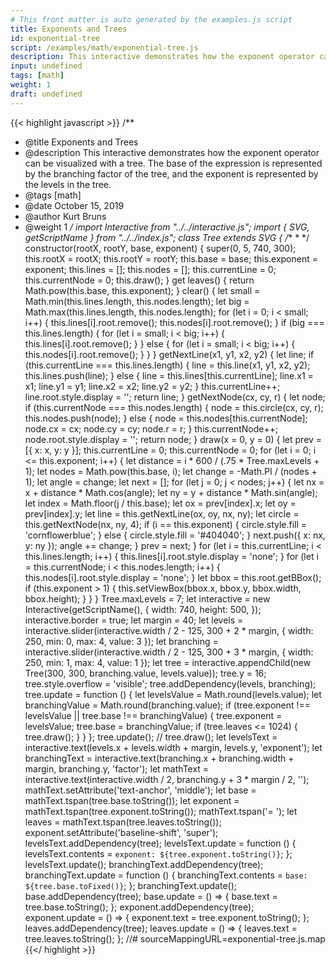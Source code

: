 ```yaml
---
# This front matter is auto generated by the examples.js script
title: Exponents and Trees
id: exponential-tree
script: /examples/math/exponential-tree.js
description: This interactive demonstrates how the exponent operator can be visualized with a tree. The base of the expression is represented by the branching factor of the tree, and the exponent is represented by the levels in the tree.
input: undefined
tags: [math]
weight: 1
draft: undefined
---
```


{{< highlight javascript >}}
/**
* @title Exponents and Trees
* @description This interactive demonstrates how the exponent operator can be visualized with a tree. The base of the expression is represented by the branching factor of the tree, and the exponent is represented by the levels in the tree.
* @tags [math]
* @date October 15, 2019
* @author Kurt Bruns
* @weight 1
*/
import Interactive from "../../interactive.js";
import { SVG, getScriptName } from "../../index.js";
class Tree extends SVG {
    /**
    *
    */
    constructor(rootX, rootY, base, exponent) {
        super(0, 5, 740, 300);
        this.rootX = rootX;
        this.rootY = rootY;
        this.base = base;
        this.exponent = exponent;
        this.lines = [];
        this.nodes = [];
        this.currentLine = 0;
        this.currentNode = 0;
        this.draw();
    }
    get leaves() {
        return Math.pow(this.base, this.exponent);
    }
    clear() {
        let small = Math.min(this.lines.length, this.nodes.length);
        let big = Math.max(this.lines.length, this.nodes.length);
        for (let i = 0; i < small; i++) {
            this.lines[i].root.remove();
            this.nodes[i].root.remove();
        }
        if (big === this.lines.length) {
            for (let i = small; i < big; i++) {
                this.lines[i].root.remove();
            }
        }
        else {
            for (let i = small; i < big; i++) {
                this.nodes[i].root.remove();
            }
        }
    }
    getNextLine(x1, y1, x2, y2) {
        let line;
        if (this.currentLine === this.lines.length) {
            line = this.line(x1, y1, x2, y2);
            this.lines.push(line);
        }
        else {
            line = this.lines[this.currentLine];
            line.x1 = x1;
            line.y1 = y1;
            line.x2 = x2;
            line.y2 = y2;
        }
        this.currentLine++;
        line.root.style.display = '';
        return line;
    }
    getNextNode(cx, cy, r) {
        let node;
        if (this.currentNode === this.nodes.length) {
            node = this.circle(cx, cy, r);
            this.nodes.push(node);
        }
        else {
            node = this.nodes[this.currentNode];
            node.cx = cx;
            node.cy = cy;
            node.r = r;
        }
        this.currentNode++;
        node.root.style.display = '';
        return node;
    }
    draw(x = 0, y = 0) {
        let prev = [{ x: x, y: y }];
        this.currentLine = 0;
        this.currentNode = 0;
        for (let i = 0; i <= this.exponent; i++) {
            let distance = i * 600 / (.75 * Tree.maxLevels + 1);
            let nodes = Math.pow(this.base, i);
            let change = -Math.PI / (nodes + 1);
            let angle = change;
            let next = [];
            for (let j = 0; j < nodes; j++) {
                let nx = x + distance * Math.cos(angle);
                let ny = y + distance * Math.sin(angle);
                let index = Math.floor(j / this.base);
                let ox = prev[index].x;
                let oy = prev[index].y;
                let line = this.getNextLine(ox, oy, nx, ny);
                let circle = this.getNextNode(nx, ny, 4);
                if (i == this.exponent) {
                    circle.style.fill = 'cornflowerblue';
                }
                else {
                    circle.style.fill = '#404040';
                }
                next.push({ x: nx, y: ny });
                angle += change;
            }
            prev = next;
        }
        for (let i = this.currentLine; i < this.lines.length; i++) {
            this.lines[i].root.style.display = 'none';
        }
        for (let i = this.currentNode; i < this.nodes.length; i++) {
            this.nodes[i].root.style.display = 'none';
        }
        let bbox = this.root.getBBox();
        if (this.exponent > 1) {
            this.setViewBox(bbox.x, bbox.y, bbox.width, bbox.height);
        }
    }
}
Tree.maxLevels = 7;
let interactive = new Interactive(getScriptName(), {
    width: 740,
    height: 500,
});
interactive.border = true;
let margin = 40;
let levels = interactive.slider(interactive.width / 2 - 125, 300 + 2 * margin, {
    width: 250,
    min: 0,
    max: 4,
    value: 3
});
let branching = interactive.slider(interactive.width / 2 - 125, 300 + 3 * margin, {
    width: 250,
    min: 1,
    max: 4,
    value: 1
});
let tree = interactive.appendChild(new Tree(300, 300, branching.value, levels.value));
tree.y = 16;
tree.style.overflow = 'visible';
tree.addDependency(levels, branching);
tree.update = function () {
    let levelsValue = Math.round(levels.value);
    let branchingValue = Math.round(branching.value);
    if (tree.exponent !== levelsValue || tree.base !== branchingValue) {
        tree.exponent = levelsValue;
        tree.base = branchingValue;
        if (tree.leaves <= 1024) {
            tree.draw();
        }
    }
};
tree.update();
// tree.draw();
let levelsText = interactive.text(levels.x + levels.width + margin, levels.y, 'exponent');
let branchingText = interactive.text(branching.x + branching.width + margin, branching.y, 'factor');
let mathText = interactive.text(interactive.width / 2, branching.y + 3 * margin / 2, '');
mathText.setAttribute('text-anchor', 'middle');
let base = mathText.tspan(tree.base.toString());
let exponent = mathText.tspan(tree.exponent.toString());
mathText.tspan('= ');
let leaves = mathText.tspan(tree.leaves.toString());
exponent.setAttribute('baseline-shift', 'super');
levelsText.addDependency(tree);
levelsText.update = function () {
    levelsText.contents = `exponent: ${tree.exponent.toString()}`;
};
levelsText.update();
branchingText.addDependency(tree);
branchingText.update = function () {
    branchingText.contents = `base: ${tree.base.toFixed()}`;
};
branchingText.update();
base.addDependency(tree);
base.update = () => {
    base.text = tree.base.toString();
};
exponent.addDependency(tree);
exponent.update = () => {
    exponent.text = tree.exponent.toString();
};
leaves.addDependency(tree);
leaves.update = () => {
    leaves.text = tree.leaves.toString();
};
//# sourceMappingURL=exponential-tree.js.map
{{</ highlight >}}

